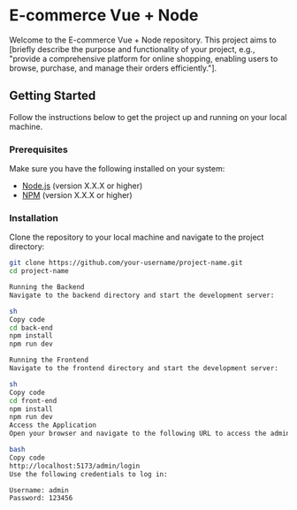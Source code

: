 # E-commerce Vue + Node

Welcome to the E-commerce Vue + Node repository. This project aims to [briefly describe the purpose and functionality of your project, e.g., "provide a comprehensive platform for online shopping, enabling users to browse, purchase, and manage their orders efficiently."].

## Getting Started

Follow the instructions below to get the project up and running on your local machine.

### Prerequisites

Make sure you have the following installed on your system:

- [Node.js](https://nodejs.org/) (version X.X.X or higher)
- [NPM](https://www.npmjs.com/) (version X.X.X or higher)

### Installation

Clone the repository to your local machine and navigate to the project directory:

```sh
git clone https://github.com/your-username/project-name.git
cd project-name

Running the Backend
Navigate to the backend directory and start the development server:

sh
Copy code
cd back-end
npm install
npm run dev

Running the Frontend
Navigate to the frontend directory and start the development server:

sh
Copy code
cd front-end
npm install
npm run dev
Access the Application
Open your browser and navigate to the following URL to access the admin login page:

bash
Copy code
http://localhost:5173/admin/login
Use the following credentials to log in:

Username: admin
Password: 123456
